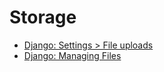 # Storage

- [Django: Settings > File uploads](https://docs.djangoproject.com/en/2.1/ref/settings/#file-uploads)
- [Django: Managing Files](https://docs.djangoproject.com/en/2.1/topics/files/)
